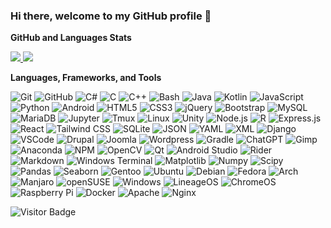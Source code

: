 ### Hi there, welcome to my GitHub profile 👋

**GitHub and Languages Stats** 
<div>
<a href="https://github.com/anuraghazra/github-readme-stats" target="_blank">
  <img align="top" src="https://github-readme-stats-vercel-mvidaldp.vercel.app/api/?username=mvidaldp&show_icons=true&theme=transparent&include_all_commits=true&hide_border=true&rank_icon=percentile" />
</a>
<a href="https://github.com/anuraghazra/github-readme-stats" target="_blank">
  <img src="https://github-readme-stats-vercel-mvidaldp.vercel.app/api/top-langs/?username=mvidaldp&theme=transparent&layout=donut&langs_count=10&size_weight=0&count_weight=1&hide=ShaderLab,GLSL,CMake,SmallTalk&hide_border=true" />
</a>
</div>

<!--
<div>
  <img src="https://visitor-badge.laobi.icu/badge?page_id=mvidaldp.mvidaldp" />
</div>
-->

**Languages, Frameworks, and Tools**

![Git](https://img.shields.io/badge/-Git-EFEFEF?logo=git&style=flat)
![GitHub](https://img.shields.io/badge/-GitHub-EFEFEF?logo=github&style=flat)
![C#](https://img.shields.io/badge/-Csharp-EFEFEF?logo=csharp&style=flat)
![C](https://img.shields.io/badge/-C-EFEFEF?logo=C&style=flat)
![C++](https://img.shields.io/badge/-C++-EFEFEF?logo=C%2B%2B&style=flat)
![Bash](https://img.shields.io/badge/-Bash-EFEFEF?logo=gnu-bash&style=flat)
![Java](https://img.shields.io/badge/-Java-EFEFEF?logo=openjdk&style=flat)
![Kotlin](https://img.shields.io/badge/-Kotlin-EFEFEF?logo=kotlin&style=flat)
![JavaScript](https://img.shields.io/badge/-JavaScript-EFEFEF?logo=javascript&style=flat)
![Python](https://img.shields.io/badge/-Python-EFEFEF?logo=python&style=flat)
![Android](https://img.shields.io/badge/-Android-EFEFEF?logo=android&style=flat)
![HTML5](https://img.shields.io/badge/-HTML5-EFEFEF?logo=html5&style=flat)
![CSS3](https://img.shields.io/badge/-CSS3-EFEFEF?logo=css3&style=flat)
![jQuery](https://img.shields.io/badge/-jQuery-EFEFEF?logo=jquery&style=flat)
![Bootstrap](https://img.shields.io/badge/-Bootstrap-EFEFEF?logo=bootstrap&style=flat)
![MySQL](https://img.shields.io/badge/-MySQL-EFEFEF?logo=mysql&style=flat)
![MariaDB](https://img.shields.io/badge/-MariaDB-EFEFEF?logo=mariadb&style=flat)
![Jupyter](https://img.shields.io/badge/-Jupyter-EFEFEF?logo=jupyter&style=flat)
![Tmux](https://img.shields.io/badge/-Tmux-EFEFEF?logo=tmux&style=flat)
![Linux](https://img.shields.io/badge/-Linux-EFEFEF?logo=linux&style=flat)
![Unity](https://img.shields.io/badge/-Unity-EFEFEF?logo=unity&style=flat)
![Node.js](https://img.shields.io/badge/-Node.js-EFEFEF?logo=node.js&style=flat)
![R](https://img.shields.io/badge/-R-EFEFEF?logo=r&style=flat)
![Express.js](https://img.shields.io/badge/-Express.js-EFEFEF?logo=express&style=flat)
![React](https://img.shields.io/badge/-React-EFEFEF?logo=react&style=flat)
![Tailwind CSS](https://img.shields.io/badge/-Tailwind-EFEFEF?logo=tailwind-css&style=flat)
![SQLite](https://img.shields.io/badge/-SQLite-EFEFEF?logo=sqlite&style=flat)
![JSON](https://img.shields.io/badge/-JSON-EFEFEF?logo=json&style=flat)
![YAML](https://img.shields.io/badge/-YAML-EFEFEF?logo=yaml&style=flat)
![XML](https://img.shields.io/badge/-XML-EFEFEF?logo=xml&style=flat)
![Django](https://img.shields.io/badge/-Django-EFEFEF?logo=django&style=flat)
![VSCode](https://img.shields.io/badge/-VSCode-EFEFEF?logo=visual-studio-code&style=flat)
![Drupal](https://img.shields.io/badge/-Drupal-EFEFEF?logo=drupal&style=flat)
![Joomla](https://img.shields.io/badge/-Joomla-EFEFEF?logo=joomla&style=flat)
![Wordpress](https://img.shields.io/badge/-Wordpress-EFEFEF?logo=wordpress&style=flat)
![Gradle](https://img.shields.io/badge/-Gradle-EFEFEF?logo=gradle&style=flat)
![ChatGPT](https://img.shields.io/badge/-ChatGPT-EFEFEF?logo=openai&style=flat)
![Gimp](https://img.shields.io/badge/-Gimp-EFEFEF?logo=gimp&style=flat)
![Anaconda](https://img.shields.io/badge/-Anaconda-EFEFEF?logo=anaconda&style=flat)
![NPM](https://img.shields.io/badge/-NPM-EFEFEF?logo=npm&style=flat)
![OpenCV](https://img.shields.io/badge/-opencv-EFEFEF?logo=opencv&style=flat)
![Qt](https://img.shields.io/badge/-Qt-EFEFEF?logo=qt&style=flat)
![Android Studio](https://img.shields.io/badge/-Android%20Studio-EFEFEF?logo=android-studio&style=flat)
![Rider](https://img.shields.io/badge/-Rider-EFEFEF?logo=rider&style=flat)
![Markdown](https://img.shields.io/badge/-Markdown-EFEFEF?logo=markdown&style=flat)
![Windows Terminal](https://img.shields.io/badge/-Windows%20Terminal-EFEFEF?logo=windows-terminal&style=flat)
![Matplotlib](https://img.shields.io/badge/-Matplotlib-EFEFEF?logo=matplotlib&style=flat)
![Numpy](https://img.shields.io/badge/-Numpy-EFEFEF?logo=numpy&style=flat)
![Scipy](https://img.shields.io/badge/-Scipy-EFEFEF?logo=scipy&style=flat)
![Pandas](https://img.shields.io/badge/-Pandas-EFEFEF?logo=pandas&style=flat)
![Seaborn](https://img.shields.io/badge/-Seaborn-EFEFEF?logo=seaborn&style=flat)
![Gentoo](https://img.shields.io/badge/-Gentoo-EFEFEF?logo=gentoo&style=flat)
![Ubuntu](https://img.shields.io/badge/-Ubuntu-EFEFEF?logo=ubuntu&style=flat)
![Debian](https://img.shields.io/badge/-Debian-EFEFEF?logo=debian&style=flat)
![Fedora](https://img.shields.io/badge/-Fedora-EFEFEF?logo=fedora&style=flat)
![Arch](https://img.shields.io/badge/-Arch-EFEFEF?logo=arch-linux&style=flat)
![Manjaro](https://img.shields.io/badge/-Manjaro-EFEFEF?logo=manjaro&style=flat)
![openSUSE](https://img.shields.io/badge/-openSUSE-EFEFEF?logo=opensuse&style=flat)
![Windows](https://img.shields.io/badge/-Windows-EFEFEF?logo=windows&style=flat)
![LineageOS](https://img.shields.io/badge/-LineageOS-EFEFEF?logo=lineageos&style=flat)
![ChromeOS](https://img.shields.io/badge/-ChromeOS-EFEFEF?logo=chromeos&style=flat)
![Raspberry Pi](https://img.shields.io/badge/-Raspberry%20Pi-EFEFEF?logo=raspberry-pi&style=flat)
![Docker](https://img.shields.io/badge/-Docker-EFEFEF?logo=docker&style=flat)
![Apache](https://img.shields.io/badge/-Apache-EFEFEF?logo=apache&style=flat)
![Nginx](https://img.shields.io/badge/-Nginx-EFEFEF?logo=nginx&style=flat)

![Visitor Badge](https://visitor-badge.laobi.icu/badge?page_id=mvidaldp.mvidaldp)
